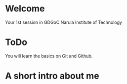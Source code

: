 # Welcome
Your 1st session in GDGoC Narula Institute of Technology

# ToDo
You will learn the basics on Git and Github.

# A short intro about me